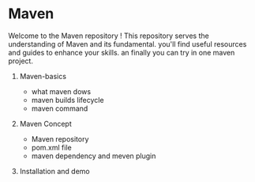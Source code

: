 # Maven

Welcome to the Maven repository ! This repository serves the understanding of Maven and its fundamental. you'll find useful resources and guides to enhance your skills.
an finally you can try in one maven project.

1. Maven-basics
   - what maven dows
   - maven builds lifecycle
   - maven command
  
2. Maven Concept
   - Maven repository
   - pom.xml file
   - maven dependency and meven plugin


3. Installation and demo

